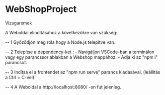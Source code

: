 # WebShopProject
Vizsgaremek

A Weboldal elindításához a következőkre van szükség:

-- 1 Győződjön meg róla hogy a Node.js telepítve van.

-- 2 Telepítse a dependency-ket :
        - Navigáljon VSCode-ban a terminálon vagy egy parancssor ablakban
          a Webshop mappához.
        - Adja ki az "npm i" parancsot.

-- 3 Indítsa el a frontendet az "npm run serve" parancs kiadásával. 
(leállítás a Ctrl + C-vel)

-- 4 A Weboldal a http://localhost:8080/ -on fut jelenleg.


